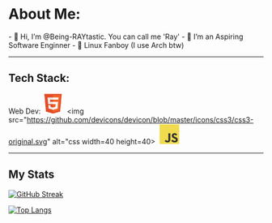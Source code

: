 <h1>About Me:</h1>
- 👋 Hi, I’m @Being-RAYtastic. You can call me 'Ray'
- 🔭 I’m an Aspiring Software Enginner
- 🐧 Linux Fanboy (I use Arch btw)

---
<h2>Tech Stack:</h2>

Web Dev:
<img src="https://github.com/devicons/devicon/blob/master/icons/html5/html5-original.svg" alt="html" width=40 height=40>&nbsp;
<img src="https://github.com/devicons/devicon/blob/master/icons/css3/css3-original.svg" alt="css width=40 height=40>&nbsp;
<img src="https://github.com/devicons/devicon/blob/master/icons/javascript/javascript-original.svg" alt="js" width=40 height=40>

---
<h2>My Stats</h2>

[![GitHub Streak](https://github-readme-streak-stats.herokuapp.com?user=Being-RAYtastic&theme=aura-dark&hide_border=true)](https://git.io/streak-stats)

[![Top Langs](https://github-readme-stats.vercel.app/api/top-langs/?username=Being-RAYtastic&layout=compact&theme=aura_dark&hide_border=true)](https://github.com/anuraghazra/github-readme-stats)




